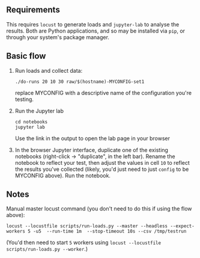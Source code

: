 ## Requirements

This requires `locust` to generate loads and `jupyter-lab` to analyse the
results. Both are Python applications, and so may be installed via `pip`, or
through your system's package manager.

## Basic flow

1. Run loads and collect data:
   ```
   ./do-runs 20 10 30 raw/$(hostname)-MYCONFIG-set1
   ```
   replace MYCONFIG with a descriptive name of the configuration you're
   testing.

2. Run the Jupyter lab
   ```
   cd notebooks
   jupyter lab
   ```
   Use the link in the output to open the lab page in your browser

3. In the browser Jupyter interface, duplicate one of the existing notebooks
   (right-click -> "duplicate", in the left bar). Rename the notebook to
   reflect your test, then adjust the values in cell `10` to reflect the
   results you've collected (likely, you'd just need to just `config` to be
   MYCONFIG above). Run the notebook.


## Notes

Manual master locust command (you don't need to do this if using the flow
above):
```
locust --locustfile scripts/run-loads.py --master --headless --expect-workers 5 -u5  --run-time 1m  --stop-timeout 10s --csv /tmp/testrun
```
(You'd then need to start `5` workers using `locust --locustfile
scripts/run-loads.py --worker`.)


